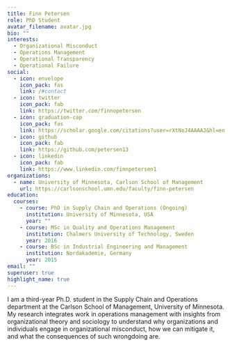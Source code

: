 ```yaml
---
title: Finn Petersen
role: PhD Student
avatar_filename: avatar.jpg
bio: ""
interests:
  - Organizational Misconduct
  - Operations Management
  - Operational Transparency
  - Operational Failure
social:
  - icon: envelope
    icon_pack: fas
    link: /#contact
  - icon: twitter
    icon_pack: fab
    link: https://twitter.com/finnopetersen
  - icon: graduation-cap
    icon_pack: fas
    link: https://scholar.google.com/citations?user=rXtNoJ4AAAAJ&hl=en
  - icon: github
    icon_pack: fab
    link: https://github.com/petersen13
  - icon: linkedin
    icon_pack: fab
    link: https://www.linkedin.com/finnpetersen1
organizations:
  - name: University of Minnesota, Carlson School of Management
    url: https://carlsonschool.umn.edu/faculty/finn-petersen
education:
  courses:
    - course: PhD in Supply Chain and Operations (Ongoing)
      institution: University of Minnesota, USA
      year: ""
    - course: MSc in Quality and Operations Management
      institution: Chalmers University of Technology, Sweden
      year: 2016
    - course: BSc in Industrial Engineering and Management
      institution: Nordakademie, Germany
      year: 2015
email: ""
superuser: true
highlight_name: true
---
```

I am a third-year Ph.D. student in the Supply Chain and Operations department at the Carlson School of Management, University of Minnesota. My research integrates work in operations management with insights from organizational theory and sociology to understand why organizations and individuals engage in organizational misconduct, how we can mitigate it, and what the consequences of such wrongdoing are.